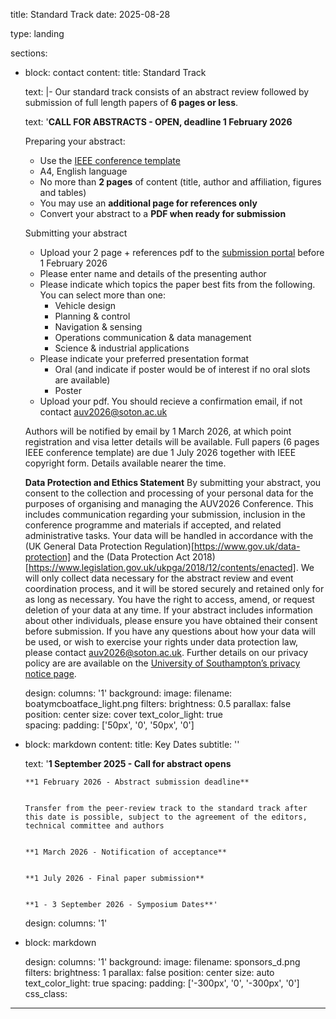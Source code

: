 title: Standard Track
date: 2025-08-28

type: landing

sections:
  - block: contact
    content:
      title:  Standard Track

      text: |-
        Our standard track consists of an abstract review followed by submission of full length papers of **6 pages or less**.

    text:  '**CALL FOR ABSTRACTS - OPEN, deadline 1 February 2026**
                  
    Preparing your abstract:
    - Use the [IEEE conference template](https://www.ieee.org/conferences/publishing/templates)
    - A4, English language
    - No more than **2 pages** of content (title, author and affiliation, figures and tables)
    - You may use an **additional page for references only**
    - Convert your abstract to a **PDF when ready for submission**
   
    Submitting your abstract
    - Upload your 2 page + references pdf to the [submission portal](https://southampton.qualtrics.com/jfe/form/SV_es2jQ1nWbpUoZxQ) before 1 February 2026
    - Please enter name and details of the presenting author
    - Please indicate which topics the paper best fits from the following. You can select more than one:
      - Vehicle design
      - Planning & control
      - Navigation & sensing
      - Operations communication & data management
      - Science & industrial applications
    - Please indicate your preferred presentation format
      - Oral (and indicate if poster would be of interest if no oral slots are available)
      - Poster
    - Upload your pdf. You should recieve a confirmation email, if not contact [auv2026@soton.ac.uk](mailto:auv2026@soton.ac.uk)
   
    Authors will be notified by email by 1 March 2026, at which point registration and visa letter details will be available. Full papers (6 pages IEEE conference template) are due 1 July 2026 together with IEEE copyright form. Details available nearer the time.

    **Data Protection and Ethics Statement**
    By submitting your abstract, you consent to the collection and processing of your personal data for the purposes of organising and managing the AUV2026 Conference. This includes communication regarding your submission, inclusion in the conference programme and materials if accepted, and related administrative tasks.
    Your data will be handled in accordance with the (UK General Data Protection Regulation)[https://www.gov.uk/data-protection] and the (Data Protection Act 2018)[https://www.legislation.gov.uk/ukpga/2018/12/contents/enacted]. We will only collect data necessary for the abstract review and event coordination process, and it will be stored securely and retained only for as long as necessary.
    You have the right to access, amend, or request deletion of your data at any time. If your abstract includes information about other individuals, please ensure you have obtained their consent before submission.
If you have any questions about how your data will be used, or wish to exercise your rights under data protection law, please contact [auv2026@soton.ac.uk](mailto:auv2026@soton.ac.uk).
Further details on our privacy policy are are available on the [University of Southampton’s privacy notice page](https://www.southampton.ac.uk/about/governance/regulations-policies/privacy-policy).
                 
    design:
      columns: '1'
      background:
        image: 
          filename: boatymcboatface_light.png
          filters:
            brightness: 0.5
          parallax: false
          position: center
          size: cover
          text_color_light: true          
      spacing:
        padding: ['50px', '0', '50px', '0']      

  - block: markdown
    content:
      title: Key Dates
      subtitle: ''

      text:  '**1 September 2025 - Call for abstract opens**                     


        **1 February 2026 - Abstract submission deadline** 


        Transfer from the peer-review track to the standard track after this date is possible, subject to the agreement of the editors, technical committee and authors     


        **1 March 2026 - Notification of acceptance** 


        **1 July 2026 - Final paper submission** 


        **1 - 3 September 2026 - Symposium Dates**'
    design:
      columns: '1'
   
  - block: markdown

    design:
      columns: '1'
      background:
        image: 
          filename: sponsors_d.png
          filters:
            brightness: 1
          parallax: false
          position: center
          size: auto
          text_color_light: true
      spacing:
        padding: ['-300px', '0', '-300px', '0']
      css_class:

---
